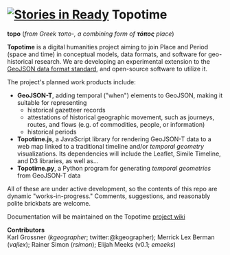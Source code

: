 [![Stories in Ready](https://badge.waffle.io/kgeographer/topotime.png?label=ready&title=Ready)](https://waffle.io/kgeographer/topotime)
Topotime
==========================

**topo** (_from Greek τοπο-, a combining form of **τόπος** place_)

**Topotime** is a digital humanities project aiming to join Place and Period (space and time) in conceptual models, data formats, and software for geo-historical research. We are developing an experimental extension to the [GeoJSON data format standard](http://geojson.org/geojson-spec.html), and open-source software to utilize it.

The project's planned work products include:

* **GeoJSON-T**, adding temporal ("when") elements to GeoJSON, making it suitable for representing
	* historical gazetteer records
	* attestations of historical geographic movement, such as journeys, routes, and flows (e.g. of commodities, people, or information)  
	* historical periods
* **Topotime.js**, a JavaScript library for rendering GeoJSON-T data to a web map linked to a traditional timeline and/or _temporal geometry_ visualizations. Its dependencies will include the Leaflet, Simile Timeline, and D3 libraries, as well as...
* **Topotime.py**, a Python program for generating _temporal geometries_ from GeoJSON&#8209;T data

All of these are under active development, so the contents of this repo are dynamic "works-in-progress." Comments, suggestions, and reasonably polite brickbats are welcome.

Documentation will be maintained on the Topotime [project wiki](https://github.com/kgeographer/topotime/wiki)

**Contributors**   
Karl Grossner (*kgeographer*; twitter:@kgeographer); Merrick Lex Berman (*vajlex*); Rainer Simon (*rsimon*); Elijah Meeks (v0.1; *emeeks*)
